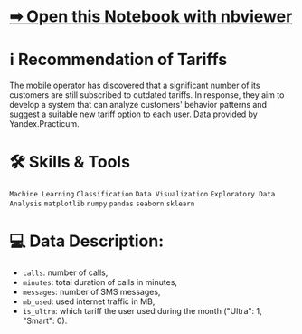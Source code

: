 # [➡ Open this Notebook with nbviewer](https://nbviewer.org/github/vartemyev88/machine-learning/blob/main/projects/practicum-users_classification/users_classification.ipynb)

# ℹ Recommendation of Tariffs

The mobile operator has discovered that a significant number of its customers are still subscribed to outdated tariffs. In response, they aim to develop a system that can analyze customers' behavior patterns and suggest a suitable new tariff option to each user. Data provided by Yandex.Practicum.

# 🛠 Skills & Tools

`Machine Learning`
`Classification`
`Data Visualization`
`Exploratory Data Analysis`
`matplotlib` `numpy` `pandas` `seaborn` `sklearn`

# 💻 Data Description:

-   `calls`: number of calls,
-   `minutes`: total duration of calls in minutes,
-   `messages`: number of SMS messages,
-   `mb_used`: used internet traffic in MB,
-   `is_ultra`: which tariff the user used during the month ("Ultra": 1, "Smart": 0).
